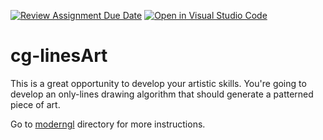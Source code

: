 [![Review Assignment Due Date](https://classroom.github.com/assets/deadline-readme-button-22041afd0340ce965d47ae6ef1cefeee28c7c493a6346c4f15d667ab976d596c.svg)](https://classroom.github.com/a/vyYQTWdQ)
[![Open in Visual Studio Code](https://classroom.github.com/assets/open-in-vscode-2e0aaae1b6195c2367325f4f02e2d04e9abb55f0b24a779b69b11b9e10269abc.svg)](https://classroom.github.com/online_ide?assignment_repo_id=15541751&assignment_repo_type=AssignmentRepo)
# cg-linesArt

This is a great opportunity to develop your artistic skills. You're
going to develop an only-lines drawing algorithm that should generate
a patterned piece of art.

Go to [moderngl](./moderngl/) directory for more instructions.
